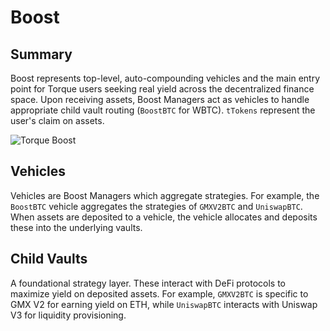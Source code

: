 # Boost

## Summary

Boost represents top-level, auto-compounding vehicles and the main entry point for Torque users seeking real yield across the decentralized finance space. Upon receiving assets, Boost Managers act as vehicles to handle appropriate child vault routing (`BoostBTC` for WBTC). `tTokens` represent the user's claim on assets.

![Torque Boost](/gitbook/assets/boost-design.png)

## Vehicles

Vehicles are Boost Managers which aggregate strategies. For example, the `BoostBTC` vehicle aggregates the strategies of `GMXV2BTC` and `UniswapBTC`. When assets are deposited to a vehicle, the vehicle allocates and deposits these into the underlying vaults.

## Child Vaults

A foundational strategy layer. These interact with DeFi protocols to maximize yield on deposited assets. For example, `GMXV2BTC` is specific to GMX V2 for earning yield on ETH, while `UniswapBTC` interacts with Uniswap V3 for liquidity provisioning.
